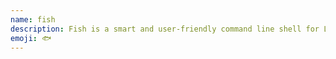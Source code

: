 ```yaml
---
name: fish
description: Fish is a smart and user-friendly command line shell for Linux, macOS and the rest of the family. 
emoji: 🐟
---
```

